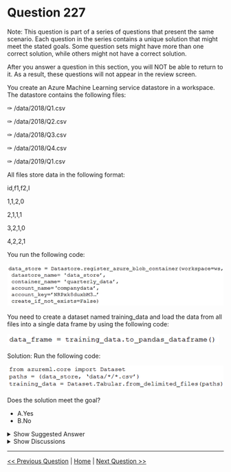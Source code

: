 # Question 227

Note: This question is part of a series of questions that present the same scenario. Each question in the series contains a unique solution that might meet the stated goals. Some question sets might have more than one correct solution, while others might not have a correct solution.

After you answer a question in this section, you will NOT be able to return to it. As a result, these questions will not appear in the review screen.

You create an Azure Machine Learning service datastore in a workspace. The datastore contains the following files:

✑ /data/2018/Q1.csv

✑ /data/2018/Q2.csv

✑ /data/2018/Q3.csv

✑ /data/2018/Q4.csv

✑ /data/2019/Q1.csv

All files store data in the following format:

id,f1,f2,I

1,1,2,0

2,1,1,1

3,2,1,0

4,2,2,1

You run the following code:

![Question Image](../images/q227_q_0022000001.png)

You need to create a dataset named training_data and load the data from all files into a single data frame by using the following code:

![Question Image](../images/q227_q_0022000002.png)

Solution: Run the following code:

![Question Image](../images/q227_q_0022000003.png)

Does the solution meet the goal?

- A.Yes
- B.No

<details>
  <summary>Show Suggested Answer</summary>

<strong>A</strong><br>

</details>

<details>
  <summary>Show Discussions</summary>

<blockquote><p><strong>Haet</strong> <code>(Mon 25 Apr 2022 07:42)</code> - <em>Upvotes: 15</em></p><p>The Answer is clearly no</p></blockquote>
<blockquote><p><strong>reddragondms</strong> <code>(Tue 26 Sep 2023 09:41)</code> - <em>Upvotes: 11</em></p><p>Its seems the question has been changed/updated since some of these comments.</p></blockquote>
<blockquote><p><strong>james2033</strong> <code>(Sat 19 Oct 2024 02:23)</code> - <em>Upvotes: 1</em></p><p>This question is out-of-date, obsoleted. Should be

from azure.ai.ml import ...

not

from azureml.core import Dataset

Reference: https://github.com/Azure/azure-sdk-for-python/tree/azure-ai-ml_1.11.1/sdk/ml/azure-ai-ml#authenticate-the-client</p></blockquote>

<blockquote><p><strong>PI_Team</strong> <code>(Thu 01 Aug 2024 12:54)</code> - <em>Upvotes: 1</em></p><p>It meets the requirements. See example below from Microsoft:

# create tabular dataset from all csv files in the directory

tabular_dataset_3 = Dataset.Tabular.from_delimited_files(path=(datastore,&#x27;weather/\*_/_.csv&#x27;))

# create tabular dataset from multiple paths

data_paths = [(datastore, &#x27;weather/2018/11.csv&#x27;), (datastore, &#x27;weather/2018/12.csv&#x27;)]
tabular_dataset_4 = Dataset.Tabular.from_delimited_files(path=data_paths)

Link: https://learn.microsoft.com/en-us/python/api/azureml-core/azureml.data.dataset_factory.tabulardatasetfactory?view=azure-ml-py#azureml-data-dataset-factory-tabulardatasetfactory-from-delimited-files

SaM</p></blockquote>

<blockquote><p><strong>fhlos</strong> <code>(Fri 28 Jun 2024 11:46)</code> - <em>Upvotes: 1</em></p><p>No, the solution does not meet the goal. The code provided to create the dataset and load the data into a single DataFrame is incorrect.

To create a dataset named training_data and load the data from all files into a single DataFrame, you need to modify the code as follows:

python
Copy code
from azureml.core import Dataset

paths = [(data_store, &#x27;data/2018/*.csv&#x27;), (data_store, &#x27;data/2019/*.csv&#x27;)]
training_data = Dataset.Tabular.from_delimited_files(paths)
data_frame = training_data.to_pandas_dataframe()
Explanation:

The paths variable is updated to specify the paths of all files to be included in the dataset. In this case, it includes all CSV files in the /data/2018 and /data/2019 directories.
The Dataset.Tabular.from_delimited_files() method is used to create the dataset training_data by providing the paths variable.
The to_pandas_dataframe() method is called on the training_data dataset to load the data from all files into a single pandas DataFrame.
By making these changes, the code will create the desired dataset and load the data from all files into a single DataFrame.</p></blockquote>

<blockquote><p><strong>abhishekm94</strong> <code>(Sun 16 Jun 2024 06:14)</code> - <em>Upvotes: 1</em></p><p>Correct answer is Yes
Link :: https://learn.microsoft.com/en-us/python/api/azureml-core/azureml.data.dataset_factory.tabulardatasetfactory?view=azure-ml-py&amp;viewFallbackFrom=azure-ml-pyandhttps%3A%2F%2Flearn.microsoft.com%2Fen-us%2Fpython%2Fapi%2Fazureml-core%2Fazureml.data.tabulardataset%3Fview%3Dazure-ml-py</p></blockquote>
<blockquote><p><strong>centurion2020</strong> <code>(Fri 09 Feb 2024 18:57)</code> - <em>Upvotes: 9</em></p><p>Question updated as of Jan 2023.... based on
https://learn.microsoft.com/en-us/python/api/azureml-core/azureml.data.dataset_factory.tabulardatasetfactory?view=azure-ml-py
and
https://learn.microsoft.com/en-us/python/api/azureml-core/azureml.data.tabulardataset?view=azure-ml-py

Answer seems to be A - YES</p></blockquote>

<blockquote><p><strong>sultanmr123</strong> <code>(Sun 26 Nov 2023 21:46)</code> - <em>Upvotes: 1</em></p><p>yes Answer is B</p></blockquote>
<blockquote><p><strong>casiopa</strong> <code>(Sat 09 Dec 2023 12:07)</code> - <em>Upvotes: 1</em></p><p>Why B?
The Dataset is Tabular, and there is no need for two file paths.</p></blockquote>
<blockquote><p><strong>ai_lover</strong> <code>(Thu 07 Sep 2023 13:21)</code> - <em>Upvotes: 2</em></p><p>Answer is correct</p></blockquote>
<blockquote><p><strong>YipingRuan</strong> <code>(Mon 25 Jul 2022 02:28)</code> - <em>Upvotes: 1</em></p><p>web_path =&#x27;https://dprepdata.blob.core.windows.net/demo/Titanic.csv&#x27;
titanic_ds = Dataset.Tabular.from_delimited_files(path=web_path, set_column_types={&#x27;Survived&#x27;: DataType.to_bool()})

# preview the first 3 rows of titanic_ds

titanic_ds.take(3).to_pandas_dataframe()

https://docs.microsoft.com/en-us/azure/machine-learning/how-to-create-register-datasets#set-data-schema</p></blockquote>

<blockquote><p><strong>brendal89</strong> <code>(Fri 08 Apr 2022 14:11)</code> - <em>Upvotes: 3</em></p><p>I think the answer might be &#x27;yes&#x27;.

see this similar example for parquet files:
datastore_path = [(dstore, dset_name + &#x27;/*/*/data.parquet&#x27;)]
dataset = Dataset.Tabular.from_parquet_files(path=datastore_path, partition_format = dset_name + &#x27;/{partition_time:yyyy/MM}/data.parquet&#x27;)

the partition_format argument appears optional.
reference: https://github.com/Azure/MachineLearningNotebooks/blob/master/how-to-use-azureml/work-with-data/datasets-tutorial/timeseries-datasets/tabular-timeseries-dataset-filtering.ipynb</p></blockquote>

<blockquote><p><strong>l2azure</strong> <code>(Sat 09 Apr 2022 12:30)</code> - <em>Upvotes: 13</em></p><p>Answer is &#x27;No&#x27;.
You must create a pandas dataframe which is only possible from a Dataset.Tabular object.
In this case (see last line) the dataframe cannot be made since it is a Dataset.File object.</p></blockquote>
<blockquote><p><strong>Arend78</strong> <code>(Wed 13 Dec 2023 11:02)</code> - <em>Upvotes: 3</em></p><p>I think they changed the question. The code now ends with a Tabular Dataset, that indeed can be user as input to as_pandas_dataframe() 
I think the answer is now &quot;Yes&quot;</p></blockquote>
<blockquote><p><strong>l2azure</strong> <code>(Sat 09 Apr 2022 12:33)</code> - <em>Upvotes: 2</em></p><p>https://docs.microsoft.com/en-us/python/api/azureml-core/azureml.core.dataset.dataset?view=azure-ml-py</p></blockquote>
<blockquote><p><strong>dev2dev</strong> <code>(Thu 17 Mar 2022 11:34)</code> - <em>Upvotes: 1</em></p><p>answer is yes.</p></blockquote>
<blockquote><p><strong>dev2dev</strong> <code>(Thu 17 Mar 2022 11:41)</code> - <em>Upvotes: 9</em></p><p>no. its not calling the correct function it should be &quot;from_delimited_files&quot; instead of &quot;from_files&quot;</p></blockquote>

</details>

---

[<< Previous Question](question_226.md) | [Home](/index.md) | [Next Question >>](question_228.md)
